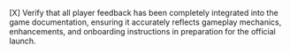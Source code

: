 [X] Verify that all player feedback has been completely integrated into the game documentation, ensuring it accurately reflects gameplay mechanics, enhancements, and onboarding instructions in preparation for the official launch.